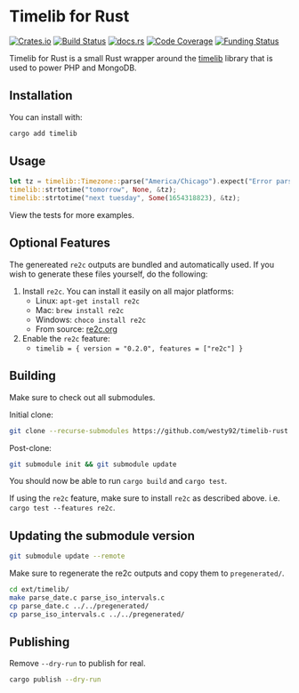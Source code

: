# Timelib for Rust

[![Crates.io](https://img.shields.io/crates/v/timelib)](https://crates.io/crates/timelib)
[![Build Status](https://github.com/westy92/timelib-rust/actions/workflows/ci.yml/badge.svg)](https://github.com/westy92/timelib-rust/actions/workflows/ci.yml)
[![docs.rs](https://img.shields.io/docsrs/timelib)](https://docs.rs/timelib)
[![Code Coverage](https://codecov.io/gh/westy92/timelib-rust/branch/main/graph/badge.svg)](https://codecov.io/gh/westy92/timelib-rust)
[![Funding Status](https://img.shields.io/github/sponsors/westy92)](https://github.com/sponsors/westy92)

Timelib for Rust is a small Rust wrapper around the [timelib](https://github.com/derickr/timelib) library that is used to power PHP and MongoDB.

## Installation

You can install with:

```bash
cargo add timelib
```

## Usage

```rust
let tz = timelib::Timezone::parse("America/Chicago").expect("Error parsing timezone!");
timelib::strtotime("tomorrow", None, &tz);
timelib::strtotime("next tuesday", Some(1654318823), &tz);
```

View the tests for more examples.

## Optional Features

The genereated `re2c` outputs are bundled and automatically used. If you wish to generate these files yourself, do the following:

1. Install `re2c`. You can install it easily on all major platforms:
    - Linux: `apt-get install re2c`
    - Mac: `brew install re2c`
    - Windows: `choco install re2c`
    - From source: [re2c.org](https://re2c.org/)
1. Enable the `re2c` feature:
    - `timelib = { version = "0.2.0", features = ["re2c"] }`

## Building

Make sure to check out all submodules.

Initial clone:

```bash
git clone --recurse-submodules https://github.com/westy92/timelib-rust
```

Post-clone:

```bash
git submodule init && git submodule update
```

You should now be able to run `cargo build` and `cargo test`.

If using the `re2c` feature, make sure to install `re2c` as described above. i.e. `cargo test --features re2c`.

## Updating the submodule version

```bash
git submodule update --remote
```

Make sure to regenerate the re2c outputs and copy them to `pregenerated/`.

```bash
cd ext/timelib/
make parse_date.c parse_iso_intervals.c
cp parse_date.c ../../pregenerated/
cp parse_iso_intervals.c ../../pregenerated/
```

## Publishing

Remove `--dry-run` to publish for real.

```bash
cargo publish --dry-run
```
